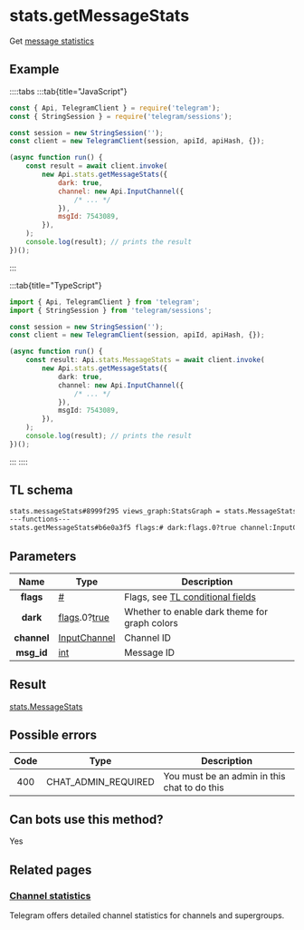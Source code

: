 # stats.getMessageStats

Get [message statistics](https://core.telegram.org/api/stats)

## Example

::::tabs
:::tab{title="JavaScript"}

```js
const { Api, TelegramClient } = require('telegram');
const { StringSession } = require('telegram/sessions');

const session = new StringSession('');
const client = new TelegramClient(session, apiId, apiHash, {});

(async function run() {
    const result = await client.invoke(
        new Api.stats.getMessageStats({
            dark: true,
            channel: new Api.InputChannel({
                /* ... */
            }),
            msgId: 7543089,
        }),
    );
    console.log(result); // prints the result
})();
```

:::

:::tab{title="TypeScript"}

```ts
import { Api, TelegramClient } from 'telegram';
import { StringSession } from 'telegram/sessions';

const session = new StringSession('');
const client = new TelegramClient(session, apiId, apiHash, {});

(async function run() {
    const result: Api.stats.MessageStats = await client.invoke(
        new Api.stats.getMessageStats({
            dark: true,
            channel: new Api.InputChannel({
                /* ... */
            }),
            msgId: 7543089,
        }),
    );
    console.log(result); // prints the result
})();
```

:::
::::

## TL schema

```txt
stats.messageStats#8999f295 views_graph:StatsGraph = stats.MessageStats;
---functions---
stats.getMessageStats#b6e0a3f5 flags:# dark:flags.0?true channel:InputChannel msg_id:int = stats.MessageStats;
```

## Parameters

|    Name     | Type                                                                                                                              | Description                                                                                             |
| :---------: | --------------------------------------------------------------------------------------------------------------------------------- | ------------------------------------------------------------------------------------------------------- |
|  **flags**  | [#](https://core.telegram.org/type/%23)                                                                                           | Flags, see [TL conditional fields](https://core.telegram.org/mtproto/TL-combinators#conditional-fields) |
|  **dark**   | [flags](https://core.telegram.org/mtproto/TL-combinators#conditional-fields).0?[true](https://core.telegram.org/constructor/true) | Whether to enable dark theme for graph colors                                                           |
| **channel** | [InputChannel](https://core.telegram.org/type/InputChannel)                                                                       | Channel ID                                                                                              |
| **msg_id**  | [int](https://core.telegram.org/type/int)                                                                                         | Message ID                                                                                              |

## Result

[stats.MessageStats](https://core.telegram.org/type/stats.MessageStats)

## Possible errors

| Code | Type                | Description                                  |
| :--: | ------------------- | -------------------------------------------- |
| 400  | CHAT_ADMIN_REQUIRED | You must be an admin in this chat to do this |

## Can bots use this method?

Yes

## Related pages

### [Channel statistics](https://core.telegram.org/api/stats)

Telegram offers detailed channel statistics for channels and supergroups.
